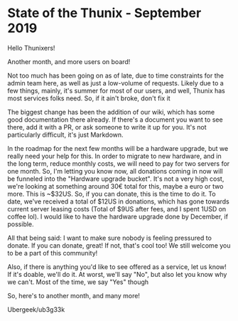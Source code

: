 # State of the Thunix - September 2019

Hello Thunixers!

Another month, and more users on board!

Not too much has been going on as of late, due to time constraints for
the admin team here, as well as just a low-volume of requests.  Likely
due to a few things, mainly, it's summer for most of our users, and
well, Thunix has most services folks need.  So, if it ain't broke, don't
fix it 

The biggest change has been the addition of our wiki, which has some
good documentation there already.  If there's a document you want to see
there, add it with a PR, or ask someone to write it up for you.  It's
not particularly difficult, it's just Markdown.

In the roadmap for the next few months will be a hardware upgrade, but
we really need your help for this.  In order to migrate to new hardware,
and in the long term, reduce monthly costs, we will need to pay for two
servers for one month.  So, I'm letting you know now, all donations
coming in now will be funneled into the "Hardware upgrade bucket".  It's
not a very high cost, we're looking at something around 30€ total for
this, maybe a euro or two more.  This is ~$32US.  So, if you can donate,
this is the time to do it.  To date, we've received a total of $12US in
donations, which has gone towards current server leasing costs (Total of
$9US after fees, and I spent 1USD on coffee lol).  I would like to have
the hardware upgrade done by December, if possible.

All that being said:  I want to make sure nobody is feeling pressured to
donate.  If you can donate, great!  If not, that's cool too!  We still
welcome you to be a part of this community!

Also, if there is anything you'd like to see offered as a service, let
us know!  If it's doable, we'll do it.  At worst, we'll say "No", but
also let you know why we can't.  Most of the time, we say "Yes" though 

So, here's to another month, and many more!

Ubergeek/ub3g33k


